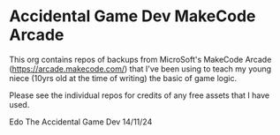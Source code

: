 Accidental Game Dev MakeCode Arcade
===================================

This org contains repos of backups from MicroSoft's MakeCode Arcade (https://arcade.makecode.com/) 
that I've been using to teach my young niece (10yrs old at the time of writing) the basic of game logic. 
 
Please see the individual repos for credits of any free assets that I have used.

Edo The Accidental Game Dev 14/11/24
